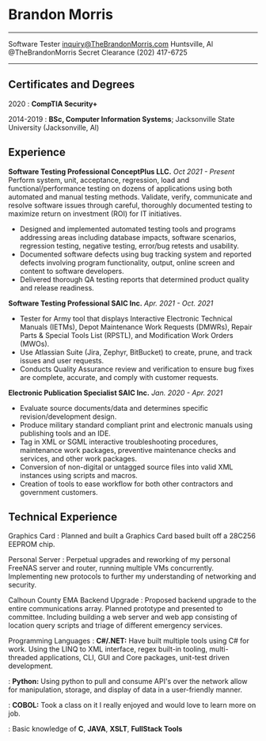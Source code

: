 Brandon Morris
============

-------------------     ----------------------------
Software Tester         inquiry@TheBrandonMorris.com
Huntsville, Al                     @TheBrandonMorris
Secret Clearance                      (202) 417-6725
-------------------     ----------------------------

Certificates and Degrees
---------
2020
: **CompTIA Security+**

2014-2019 
:   **BSc, Computer Information Systems**; Jacksonville State University (Jacksonville, Al)



Experience
----------

**Software Testing Professional        ConceptPlus LLC.**
*Oct 2021 - Present*
Perform system, unit, acceptance, regression, load and functional/performance testing on dozens of applications using both automated and manual testing methods. Validate, verify, communicate and resolve software issues through careful, thoroughly documented testing to maximize return on investment (ROI) for IT initiatives.

* Designed and implemented automated testing tools and programs addressing areas including database impacts, software scenarios, regression testing, negative testing, error/bug retests and usability.
* Documented software defects using bug tracking system and reported defects involving program functionality, output, online screen and content to software developers.
* Delivered thorough QA testing reports that determined product quality and release readiness.

**Software Testing Professional        SAIC Inc.**
*Apr. 2021 - Oct. 2021*

* Tester for Army tool that displays Interactive Electronic Technical Manuals (IETMs), Depot Maintenance Work Requests (DMWRs), Repair Parts & Special Tools List (RPSTL), and Modification Work Orders (MWOs). 
* Use Atlassian Suite (Jira, Zephyr, BitBucket) to create, prune, and track issues and user requests.  
* Conducts Quality Assurance review and verification to ensure bug fixes are complete, accurate, and comply with customer requests. 

**Electronic Publication Specialist        SAIC Inc.**                                                          *Jan. 2020 - Apr. 2021*

* Evaluate source documents/data and determines specific revision/development design.
* Produce military standard compliant print and electronic manuals using publishing tools and an IDE.
* Tag in XML or SGML interactive troubleshooting procedures, maintenance work packages, preventive maintenance checks and services, and other work packages.
* Conversion of non-digital or untagged source files into valid XML instances using scripts and macros.
* Creation of tools to ease workflow for both other contractors and government customers.

Technical Experience
--------------------

Graphics Card
:   Planned and built a Graphics Card based built off a 28C256 EEPROM chip.

Personal Server
:   Perpetual upgrades and reworking of my personal FreeNAS server and router, running multiple VMs concurrently. Implementing new protocols to further my understanding of networking and security.

Calhoun County EMA Backend Upgrade
:   Proposed backend upgrade to the entire communications array. Planned prototype and presented to committee. Including building a web server and web app consisting of location query scripts and triage of different emergency services.

Programming Languages
:   **C#/.NET:** Have built multiple tools using C# for work. Using the LINQ to XML interface, regex built-in tooling, multi-threaded applications, CLI, GUI and Core packages, unit-test driven development.

:   **Python:** Using python to pull and consume API's over the network allow for manipulation, storage, and display of data in a user-friendly manner.

:   **COBOL:** Took a class on it I really enjoyed and would love to learn more on job.

:   Basic knowledge of **C**, **JAVA**, **XSLT**, **FullStack Tools**
